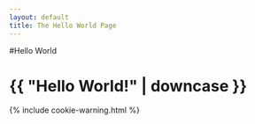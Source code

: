 ```yaml
---
layout: default
title: The Hello World Page
---
```


#Hello World

<h1>{{ "Hello World!" | downcase }}</h1>

{% include cookie-warning.html %}

